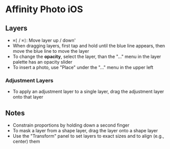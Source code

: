 # Affinity Photo iOS

## Layers

- `⌘[` / `⌘]`: Move layer up / down'
- When dragging layers, first tap and hold until the blue line appears, then move the blue line to move the layer
- To change the **opacity**, select the layer, than the "..." menu in the layer palette has an opacity slider
- To insert a photo, use "Place" under the "..." menu in the upper left

### Adjustment Layers

- To apply an adjustment layer to a single layer, drag the adjustment layer onto that layer

## Notes

- Constrain proportions by holding down a second finger
- To mask a layer from a shape layer, drag the layer onto a shape layer
- Use the "Transform" panel to set layers to exact sizes and to align (e.g., center) them
